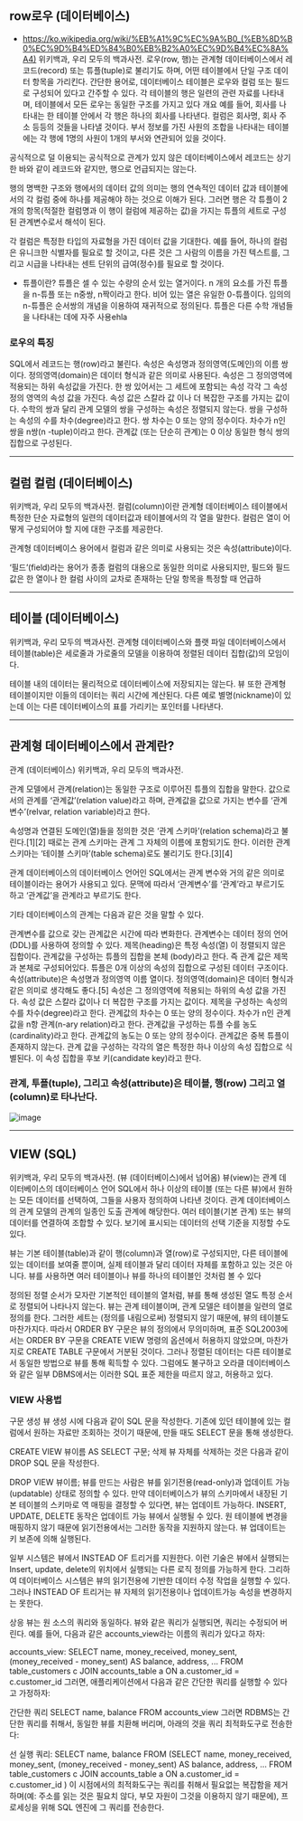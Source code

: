 ## row로우 (데이터베이스)
- https://ko.wikipedia.org/wiki/%EB%A1%9C%EC%9A%B0_(%EB%8D%B0%EC%9D%B4%ED%84%B0%EB%B2%A0%EC%9D%B4%EC%8A%A4)
위키백과, 우리 모두의 백과사전.
로우(row, 행)는 관계형 데이터베이스에서 레코드(record) 또는 튜플(tuple)로 불리기도 하며, 어떤 테이블에서 단일 구조 데이터 항목을 가리킨다. 간단한 용어로, 데이터베이스 테이블은 로우와 컬럼 또는 필드로 구성되어 있다고 간주할 수 있다. 각 테이블의 행은 일련의 관련 자료를 나타내며, 테이블에서 모든 로우는 동일한 구조를 가지고 있다
개요
예를 들어, 회사를 나타내는 한 테이블 안에서 각 행은 하나의 회사를 나타낸다. 컬럼은 회사명, 회사 주소 등등의 것들을 나타낼 것이다. 부서 정보를 가진 사원의 조합을 나타내는 테이블에는 각 행에 1명의 사원이 1개의 부서와 연관되어 있을 것이다.

공식적으로 덜 이용되는 공식적으로 관계가 있지 않은 데이터베이스에서 레코드는 상기한 바와 같이 레코드와 같지만, 행으로 언급되지는 않는다.

행의 명백한 구조와 행에서의 데이터 값의 의미는 행의 연속적인 데이터 값과 테이블에서의 각 컬럼 중에 하나를 제공해야 하는 것으로 이해가 된다. 그러면 행은 각 튜플이 2개의 항목(적절한 컬럼명과 이 행이 컬럼에 제공하는 값)을 가지는 튜플의 세트로 구성된 관계변수로서 해석이 된다.

각 컬럼은 특정한 타입의 자료형을 가진 데이터 값을 기대한다. 예를 들어, 하나의 컬럼은 유니크한 식별자를 필요로 할 것이고, 다른 것은 그 사람의 이름을 가진 텍스트를, 그리고 시급을 나타내는 센트 단위의 급여(정수)를 필요로 할 것이다.
- 튜플이란?
튜플은 셀 수 있는 수량의 순서 있는 열거이다. n 개의 요소를 가진 튜플을 n-튜플 또는 n중쌍, n짝이라고 한다. 비어 있는 열은 유일한 0-튜플이다. 임의의 n-튜플은 순서쌍의 개념을 이용하여 재귀적으로 정의된다. 튜플은 다른 수학 개념들을 나타내는 데에 자주 사용ehla

### 로우의 특징
SQL에서 레코드는 행(row)라고 불린다.
속성은 속성명과 정의영역(도메인)의 이름 쌍이다.
정의영역(domain)은 데이터 형식과 같은 의미로 사용된다.
속성은 그 정의영역에 적용되는 하위 속성값을 가진다.
한 쌍 있어서는 그 세트에 포함되는 속성 각각 그 속성 정의 영역의 속성 값을 가진다.
속성 값은 스칼라 값 이나 더 복잡한 구조를 가지는 값이다.
수학의 쌍과 달리 관계 모델의 쌍을 구성하는 속성은 정렬되지 않는다.
쌍을 구성하는 속성의 수를 차수(degree)라고 한다.
쌍 차수는 0 또는 양의 정수이다.
차수가 n인 쌍을 n쌍(n -tuple)이라고 한다.
관계값 (또는 단순히 관계)는 0 이상 동일한 형식 쌍의 집합으로 구성된다.

------------

## 컬럼 컬럼 (데이터베이스)
위키백과, 우리 모두의 백과사전.
컬럼(column)이란 관계형 데이터베이스 테이블에서 특정한 단순 자료형의 일련의 데이터값과 테이블에서의 각 열을 말한다. 컬럼은 열이 어떻게 구성되어야 할 지에 대한 구조를 제공한다.

관계형 데이터베이스 용어에서 컬럼과 같은 의미로 사용되는 것은 속성(attribute)이다.

‘필드’(field)라는 용어가 종종 컬럼의 대용으로 동일한 의미로 사용되지만, 필드와 필드값은 한 열이나 한 컬럼 사이의 교차로 존재하는 단일 항목을 특정할 때 언급하

------

## 테이블 (데이터베이스)
위키백과, 우리 모두의 백과사전.
관계형 데이터베이스와 플랫 파일 데이터베이스에서 테이블(table)은 세로줄과 가로줄의 모델을 이용하여 정렬된 데이터 집합(값)의 모임이다.

테이블 내의 데이터는 물리적으로 데이터베이스에 저장되지는 않는다. 뷰 또한 관계형 테이블이지만 이들의 데이터는 쿼리 시간에 계산된다. 다른 예로 별명(nickname)이 있는데 이는 다른 데이터베이스의 표를 가리키는 포인터를 나타낸다.


---------

## 관계형 데이터베이스에서 관계란?

관계 (데이터베이스)
위키백과, 우리 모두의 백과사전.


관계 모델에서 관계(relation)는 동일한 구조로 이루어진 튜플의 집합을 말한다. 값으로서의 관계를 ‘관계값’(relation value)라고 하며, 관계값을 값으로 가지는 변수를 ‘관계변수’(relvar, relation variable)라고 한다.

속성명과 연결된 도메인(열)들을 정의한 것은 ‘관계 스키마’(relation schema)라고 불린다.[1][2] 때로는 관계 스키마는 관계 그 자체의 이름에 포함되기도 한다. 이러한 관계 스키마는 ‘테이블 스키마’(table schema)로도 불리기도 한다.[3][4]

관계 데이터베이스의 데이터베이스 언어인 SQL에서는 관계 변수와 거의 같은 의미로 테이블이라는 용어가 사용되고 있다. 문맥에 따라서 ‘관계변수’를 ‘관계’라고 부르기도 하고 ‘관계값’을 관계라고 부르기도 한다.

기타 데이터베이스의 관계는 다음과 같은 것을 말할 수 있다.

관계변수를 값으로 갖는 관계값은 시간에 따라 변화한다.
관계변수는 데이터 정의 언어(DDL)를 사용하여 정의할 수 있다.
제목(heading)은 특정 속성(열) 이 정렬되지 않은 집합이다.
관계값을 구성하는 튜플의 집합을 본체 (body)라고 한다. 즉 관계 값은 제목과 본체로 구성되어있다.
튜플은 0개 이상의 속성의 집합으로 구성된 데이터 구조이다.
속성(attribute)은 속성명과 정의영역 이름 열이다.
정의영역(domain)은 데이터 형식과 같은 의미로 생각해도 좋다.[5]
속성은 그 정의영역에 적용되는 하위의 속성 값을 가진다.
속성 값은 스칼라 값이나 더 복잡한 구조를 가지는 값이다.
제목을 구성하는 속성의 수를 차수(degree)라고 한다.
관계값의 차수는 0 또는 양의 정수이다.
차수가 n인 관계 값을 n항 관계(n-ary relation)라고 한다.
관계값을 구성하는 튜플 수를 농도 (cardinality)라고 한다.
관계값의 농도는 0 또는 양의 정수이다.
관계값은 중복 튜플이 존재하지 않는다.
관계 값을 구성하는 각각의 열은 특정한 하나 이상의 속성 집합으로 식별된다. 이 속성 집합을 후보 키(candidate key)라고 한다.



### 관계, 투플(tuple), 그리고 속성(attribute)은 테이블, 행(row) 그리고 열(column)로 타나난다.
![image](https://user-images.githubusercontent.com/31065684/122874230-b9fa0b80-d36d-11eb-9beb-1fca350cc9d5.png)

---------

## VIEW (SQL)
위키백과, 우리 모두의 백과사전.
(뷰 (데이터베이스)에서 넘어옴)
뷰(view)는 관계 데이터베이스의 데이터베이스 언어 SQL에서 하나 이상의 테이블 (또는 다른 뷰)에서 원하는 모든 데이터를 선택하여, 그들을 사용자 정의하여 나타낸 것이다. 관계 데이터베이스의 관계 모델의 관계의 일종인 도출 관계에 해당한다. 여러 테이블(기본 관계) 또는 뷰의 데이터를 연결하여 조합할 수 있다. 보기에 표시되는 데이터의 선택 기준을 지정할 수도 있다.

뷰는 기본 테이블(table)과 같이 행(column)과 열(row)로 구성되지만, 다른 테이블에 있는 데이터를 보여줄 뿐이며, 실제 테이블과 달리 데이터 자체를 포함하고 있는 것은 아니다. 뷰를 사용하면 여러 테이블이나 뷰를 하나의 테이블인 것처럼 볼 수 있다

정의된 정렬 순서가 모자란 기본적인 테이블의 열처럼, 뷰를 통해 생성된 열도 특정 순서로 정렬되어 나타나지 않는다. 뷰는 관계 테이블이며, 관계 모델은 테이블을 일련의 열로 정의를 한다. 그러한 세트는 (정의를 내림으로써) 정렬되지 않기 때문에, 뷰의 테이블도 마찬가지다. 따라서 ORDER BY 구문은 뷰의 정의에서 무의미하며, 표준 SQL2003에서는 ORDER BY 구문을 CREATE VIEW 명령의 옵션에서 허용하지 않았으며, 마찬가지로 CREATE TABLE 구문에서 거분된 것이다. 그러나 정렬된 데이터는 다른 테이블로서 동일한 방법으로 뷰를 통해 획득할 수 있다. 그럼에도 불구하고 오라클 데이터베이스와 같은 일부 DBMS에서는 이러한 SQL 표준 제한을 따르지 않고, 허용하고 있다.

### VIEW 사용법
구문
생성
뷰 생성 시에 다음과 같이 SQL 문을 작성한다. 기존에 있던 테이블에 있는 컬럼에서 원하는 자료만 조회하는 것이기 때문에, 만들 때도 SELECT 문을 통해 생성한다.

CREATE VIEW 뷰이름 AS SELECT 구문;
삭제
뷰 자체를 삭제하는 것은 다음과 같이 DROP SQL 문을 작성한다.

DROP VIEW 뷰이름;
뷰를 만드는 사람은 뷰를 읽기전용(read-only)과 업데이트 가능(updatable) 상태로 정의할 수 있다. 만약 데이터베이스가 뷰의 스키마에서 내장된 기본 테이블의 스키마로 역 매핑을 결정할 수 있다면, 뷰는 업데이트 가능하다. INSERT, UPDATE, DELETE 동작은 업데이트 가능 뷰에서 실행될 수 있다. 원 테이블에 변경을 매핑하지 않기 때문에 읽기전용에서는 그러한 동작을 지원하지 않는다. 뷰 업데이트는 키 보존에 의해 실행된다.

일부 시스템은 뷰에서 INSTEAD OF 트리거를 지원한다. 이런 기술은 뷰에서 실행되는 Insert, update, delete의 위치에서 실행되는 다른 로직 정의를 가능하게 한다. 그리하여 데이터베이스 시스템은 뷰의 읽기전용에 기반한 데이터 수정 작업을 실행할 수 있다. 그러나 INSTEAD OF 트리거는 뷰 자체의 읽기전용이나 업데이트가능 속성을 변경하지는 못한다.

상응
뷰는 원 소스의 쿼리와 동일하다. 뷰와 같은 쿼리가 실행되면, 쿼리는 수정되어 버린다. 예를 들어, 다음과 같은 accounts_view라는 이름의 쿼리가 있다고 하자:


accounts_view:
SELECT name,
       money_received,
       money_sent,
       (money_received - money_sent) AS balance,
       address,
 ...
  FROM table_customers c
  JOIN accounts_table a
    ON a.customer_id = c.customer_id
그러면, 애플리케이션에서 다음과 같은 간단한 쿼리를 실행할 수 있다고 가정하자:

간단한 쿼리
SELECT name,
       balance
  FROM accounts_view
그러면 RDBMS는 간단한 쿼리를 취해서, 동일한 뷰를 치환해 버리며, 아래의 것을 쿼리 최적화도구로 전송한다:

선 실행 쿼리:
SELECT name,
       balance
  FROM (SELECT name,
               money_received,
               money_sent,
               (money_received - money_sent) AS balance,
               address,
 ...
          FROM table_customers c JOIN accounts_table a
               ON a.customer_id = c.customer_id        )
이 시점에서의 최적화도구는 쿼리를 취해서 필요없는 복잡함을 제거하며(예: 주소를 읽는 것은 필요치 않다, 부모 자원이 그것을 이용하지 않기 때문에), 프로세싱을 위해 SQL 엔진에 그 쿼리를 전송한다.
